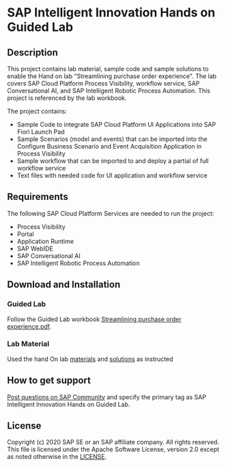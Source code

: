 # SAP Intelligent Innovation Hands on Guided Lab

## Description
This project contains lab material, sample code and sample solutions to enable the Hand on lab "Streamlining purchase order experience". The lab covers SAP Cloud Platform Process Visibility, workflow service, SAP Conversational AI, and SAP Intelligent Robotic Process Automation. This project is referenced by the lab workbook.

The project contains:
* Sample Code to integrate SAP Cloud Platform UI Applications into SAP Fiori Launch Pad
* Sample Scenarios (model and events) that can be imported into the Configure Business Scenario and Event Acquisition Application in Process Visibility 
* Sample workflow that can be imported to and deploy a partial of full workflow service
* Text files with needed code for UI application and workflow service


## Requirements
The following SAP Cloud Platform Services are needed to run the project:
* Process Visibility
* Portal
* Application Runtime
* SAP WebIDE
* SAP Conversational AI
* SAP Intelligent Robotic Process Automation


## Download and Installation

### Guided Lab
Follow the Guided Lab workbook [Streamlining purchase order experience.pdf](hhttps://jam4.sapjam.com/groups/Li6EPQQFY4jO7AIRRaUD6S/documents/NraoxycOxHCSPxVLVL3AgC/slide_viewer).

### Lab Material
Used the hand On lab [materials](Materials) and [solutions](Solutions) as instructed


## How to get support 
[Post questions on SAP Community](https://answers.sap.com/questions/ask.html) and specify the primary tag as SAP Intelligent Innovation Hands on Guided Lab.

## License
Copyright (c) 2020 SAP SE or an SAP affiliate company. All rights reserved. This file is licensed under the Apache Software License, version 2.0 except as noted otherwise in the [LICENSE](LICENSE).

